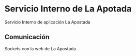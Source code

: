 # Servicio Interno de La Apotada

Servicio Interno de aplicación La Apostada

## Comunicación

Sockets con la web de La Apostada
